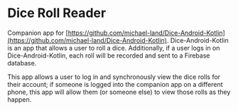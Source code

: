 # Dice Roll Reader #

Companion app for [https://github.com/michael-land/Dice-Android-Kotlin](https://github.com/michael-land/Dice-Android-Kotlin). Dice-Android-Kotlin is an app that allows a user to roll a dice. Additionally, if a user logs in on Dice-Android-Kotlin, each roll will be recorded and sent to a Firebase database.

This app allows a user to log in and synchronously view the dice rolls for their account; if someone is logged into the companion app on a different phone, this app will allow them (or someone else) to view those rolls as they happen.
